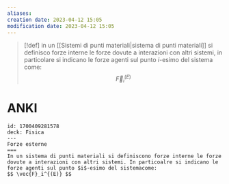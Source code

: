 ```yaml
---
aliases: 
creation date: 2023-04-12 15:05
modification date: 2023-04-12 15:05
---
```


>[!def]
>in un [[Sistemi di punti materiali|sistema di punti materiali]] si definisco forze interne le forze dovute a interazioni con altri sistemi, in particolare si indicano le forze agenti sul punto $i$-esimo del sistema come:
> $$ \vec{F}_{i}^{(E)} $$

# ANKI

```anki
id: 1700409281578
deck: Fisica
---
Forze esterne
===
In un sistema di punti materiali si definiscono forze interne le forze dovute a interazioni con altri sistemi. In particoalre si indicano le forze agenti sul punto $i$-esimo del sistemacome:
$$ \vec{F}_i^{(E)} $$
```

